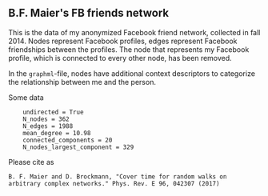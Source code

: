 B.F. Maier's FB friends network
-------------------------------

This is the data of my anonymized Facebook friend network, collected in fall 2014. 
Nodes represent Facebook profiles, edges represent Facebook friendships between the profiles. 
The node that represents my Facebook profile, 
which is connected to every other node, has been removed.

In the `graphml`-file, nodes have additional context descriptors to categorize the relationship between me and the person.

Some data
```
    undirected = True
    N_nodes = 362
    N_edges = 1988
    mean_degree = 10.98
    connected_components = 20
    N_nodes_largest_component = 329
```

Please cite as

```
B. F. Maier and D. Brockmann, "Cover time for random walks on arbitrary complex networks." Phys. Rev. E 96, 042307 (2017)
```
